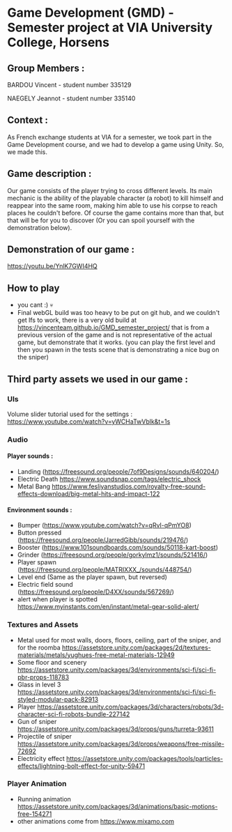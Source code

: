 # Game Development (GMD) - Semester project at VIA University College, Horsens

## Group Members :

BARDOU Vincent - student number 335129

NAEGELY Jeannot - student number 335140


## Context :

As French exchange students at VIA for a semester, we took part in the Game Development course, and we had to develop a game using Unity.
So, we made this.


## Game description :

Our game consists of the player trying to cross different levels.
Its main mechanic is the ability of the playable character (a robot) to kill himself and reappear into the same room, making him able to use his corpse to reach places he couldn't before.
Of course the game contains more than that, but that will be for you to discover (Or you can spoil yourself with the demonstration below).


## Demonstration of our game :

https://youtu.be/YnlK7GWI4HQ

## How to play
- you cant :) 💀
- Final webGL build was too heavy to be put on git hub, and we couldn't get lfs to work, there is a very old build at https://vincenteam.github.io/GMD_semester_project/ that is from a previous version of the game and is not representative of the actual game, but demonstrate that it works. (you can play the first level and then you spawn in the tests scene that is demonstrating a nice bug on the sniper)

## Third party assets we used in our game :

### UIs
Volume slider tutorial used for the settings :
https://www.youtube.com/watch?v=yWCHaTwVblk&t=1s

### Audio
#### Player sounds :
- Landing (https://freesound.org/people/7of9Designs/sounds/640204/)
- Electric Death https://www.soundsnap.com/tags/electric_shock
- Metal Bang https://www.fesliyanstudios.com/royalty-free-sound-effects-download/big-metal-hits-and-impact-122

#### Environment sounds :
- Bumper (https://www.youtube.com/watch?v=qRvI-qPmYO8)
- Button pressed (https://freesound.org/people/JarredGibb/sounds/219476/)
- Booster (https://www.101soundboards.com/sounds/50118-kart-boost)
- Grinder (https://freesound.org/people/gorkylmz1/sounds/521416/)
- Player spawn (https://freesound.org/people/MATRIXXX_/sounds/448754/)
- Level end (Same as the player spawn, but reversed)
- Electric field sound (https://freesound.org/people/D4XX/sounds/567269/)
- alert when player is spotted https://www.myinstants.com/en/instant/metal-gear-solid-alert/

### Textures and Assets
- Metal used for most walls, doors, floors, ceiling, part of the sniper, and for the roomba https://assetstore.unity.com/packages/2d/textures-materials/metals/yughues-free-metal-materials-12949
- Some floor and scenery https://assetstore.unity.com/packages/3d/environments/sci-fi/sci-fi-pbr-props-118783
- Glass in level 3 https://assetstore.unity.com/packages/3d/environments/sci-fi/sci-fi-styled-modular-pack-82913
- Player https://assetstore.unity.com/packages/3d/characters/robots/3d-character-sci-fi-robots-bundle-227142
- Gun of sniper https://assetstore.unity.com/packages/3d/props/guns/turreta-93611
- Projectile of sniper https://assetstore.unity.com/packages/3d/props/weapons/free-missile-72692
- Electricity effect https://assetstore.unity.com/packages/tools/particles-effects/lightning-bolt-effect-for-unity-59471

### Player Animation
- Running animation https://assetstore.unity.com/packages/3d/animations/basic-motions-free-154271
- other animations come from https://www.mixamo.com
